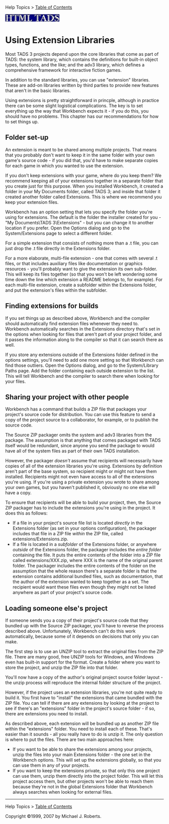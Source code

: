 Help Topics \> [Table of Contents](wbcont.htm)  
  

![](../htmltads.jpg)  

# Using Extension Libraries

Most TADS 3 projects depend upon the core libraries that come as part of
TADS: the system library, which contains the definitions for built-in
object types, functions, and the like; and the adv3 library, which
defines a comprehensive framework for interactive fiction games.

In addition to the standard libraries, you can use "extension"
libraries. These are add-on libraries written by third parties to
provide new features that aren't in the basic libraries.

Using extensions is pretty straightforward in princple, although in
practice there can be some slight logistical complications. The key is
to set everything up the way that Workbench expects it - if you do this,
you should have no problems. This chapter has our recommendations for
how to set things up.

## Folder set-up

An extension is meant to be shared among multiple projects. That means
that you probably don't want to keep it in the same folder with your own
game's source code - if you did that, you'd have to make separate copies
for each game in which you wanted to use the extension.

If you don't keep extensions with your game, where do you keep them? We
recommend keeping all of your extensions together in a separate folder
that you create just for this purpose. When you installed Workbench, it
created a folder in your My Documents folder, called TADS 3; and inside
that folder it created another folder called Extensions. This is where
we recommend you keep your extension files.

Workbench has an option setting that lets you specify the folder you're
using for extensions. The default is the folder the installer created
for you - "My Documents\TADS 3\Extensions" - but you can change it to
another location if you prefer. Open the Options dialog and go to the
System/Extensions page to select a different folder.

For a simple extension that consists of nothing more than a .t file, you
can just drop the .t file directly in the Extensions folder.

For a more elaborate, multi-file extension - one that comes with several
.t files, or that includes auxiliary files like documentation or
graphics resources - you'll probably want to give the extension its own
sub-folder. This will keep its files together (so that you won't be left
wondering some time down the line which extension a README belongs to,
for example). For each multi-file extension, create a subfolder within
the Extensions folder, and put the extension's files within the
subfolder.

## Finding extensions for builds

If you set things up as described above, Workbench and the compiler
should automatically find extension files whenever they need to.
Workbench automatically searches in the Extensions directory that's set
in the options when looking for files that aren't part of your project
folder, and it passes the information along to the compiler so that it
can search there as well.

If you store any extensions outside of the Extensions folder defined in
the options settings, you'll need to add one more setting so that
Workbench can find those outliers. Open the Options dialog, and go to
the System/Library Paths page. Add the folder containing each outside
extension to the list. This will tell Workbench and the compiler to
search there when looking for your files.

## Sharing your project with other people

Workbench has a command that builds a ZIP file that packages your
project's source code for distribution. You can use this feature to send
a copy of the project source to a collaborator, for example, or to
publish the source code.

The Source ZIP packager omits the system and adv3 libraries from the
package. The assumption is that anything that comes packaged with TADS
itself would be redundant, since anyone you send the package to would
have all of the system files as part of their own TADS installation.

However, the packager *doesn't* assume that recipients will necessarily
have copies of all of the extension libraries you're using. Extensions
by definition aren't part of the base system, so recipient might or
might not have them installed. Recipients might not even have access to
all of the extensions you're using. If you're using a private extension
you wrote to share among your own games, but you haven't published it,
obviously no one else will have a copy.

To ensure that recipients will be able to build your project, then, the
Source ZIP packager has to include the extensions you're using in the
project. It does this as follows:

- If a file in your project's source file list is located *directly* in
  the Extensions folder (as set in your options configuration), the
  packager includes that file in a ZIP file *within* the ZIP file,
  called extensions/Extensions.zip.
- If a file is located in a *subfolder* of the Extensions folder, or
  anywhere *outside* of the Extensions folder, the packager includes the
  *entire folder* containing the file. It puts the entire contents of
  the folder into a ZIP file called extensions/XXX.zip, where XXX is the
  name of the original parent folder. The packager includes the entire
  contents of the folder on the assumption that the whole reason there's
  a separate folder is that the extension contains additional bundled
  files, such as documentation, that the author of the extension wanted
  to keep together as a set. The recipient would want these files even
  though they might not be listed anywhere as part of your project's
  source code.

## Loading someone else's project

If someone sends you a copy of their project's source code that they
bundled up with the Source ZIP packager, you'll have to reverse the
process described above. Unfortunately, Workbench can't do this work
automatically, because some of it depends on decisions that only you can
make.

The first step is to use an UNZIP tool to extract the original files
from the ZIP file. There are many good, free UNZIP tools for Windows,
and Windows even has built-in support for the format. Create a folder
where you want to store the project, and unzip the ZIP file into that
folder.

You'll now have a copy of the author's original project source folder
layout - the unzip process will reproduce the internal folder structure
of the project.

However, if the project uses an extension libraries, you're not quite
ready to build it. You first have to "install" the extensions that came
bundled with the ZIP file. You can tell if there are any extensions by
looking at the project to see if there's an "extensions" folder in the
project's source folder - if so, there are extensions you need to
install.

As described above, each extension will be bundled up as another ZIP
file within the "extensions" folder. You need to install each of these.
That's easier than it sounds - all you really have to do is unzip it.
The only question is where to put the files. There are two main
approaches here:

- If you want to be able to share the extensions among your projects,
  unzip the files into your main Extensions folder - the one set in the
  Workbench options. This will set up the extensions globally, so that
  you can use them in any of your projects.
- If you want to keep the extensions private, so that only this one
  project can use them, unzip them directly into the project folder.
  This will let this project access them, but other projects won't be
  able to reach them because they're not in the global Extensions folder
  that Workbench always searches when looking for external files.

  
  
  
  
  

------------------------------------------------------------------------

  
Help Topics \> [Table of Contents](wbcont.htm)  
  
Copyright ©1999, 2007 by Michael J. Roberts.
